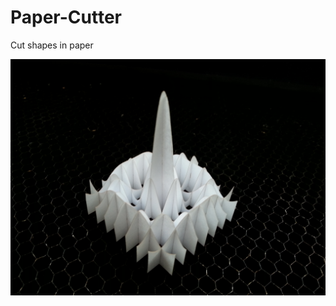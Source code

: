 # Paper-Cutter
Cut shapes in paper

![Sinc](https://raw.githubusercontent.com/twighk/Paper-Cutter/master/images/sinc.jpg)
